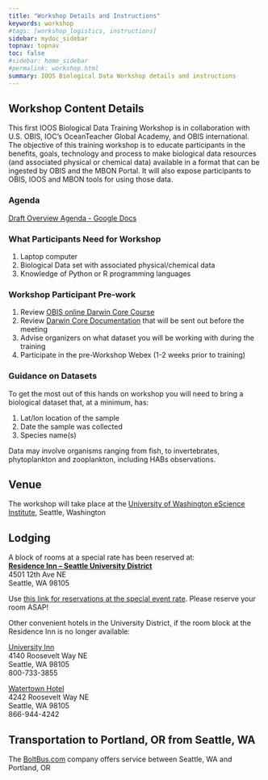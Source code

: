 ```yaml
---
title: "Workshop Details and Instructions"
keywords: workshop
#tags: [workshop_logistics, instructions]
sidebar: mydoc_sidebar
topnav: topnav
toc: false
#sidebar: home_sidebar
#permalink: workshop.html
summary: IOOS Biological Data Workshop details and instructions
---
```



## Workshop Content Details

This first IOOS Biological Data Training Workshop is in collaboration with U.S. OBIS, IOC’s OceanTeacher Global Academy, and OBIS international. The objective of this training workshop is to educate participants in the benefits, goals, technology and process to make biological data resources (and associated physical or chemical data) available in a format that can be ingested by OBIS and the MBON Portal. It will also expose participants to OBIS, IOOS and MBON tools for using those data.

### Agenda
[Draft Overview Agenda - Google Docs](https://docs.google.com/a/noaa.gov/document/d/1gQzTUutlpNqpCXCNzrIbMvmqyNbu5P2RxbkEQ2OdcDU/edit?usp=sharing)

### What Participants Need for Workshop
1. Laptop computer
2. Biological Data set with associated physical/chemical data
3. Knowledge of Python or R programming languages

### Workshop Participant Pre-work
1. Review [OBIS online Darwin Core Course](http://classroom.oceanteacher.org/course/view.php?id=315)
2. Review [Darwin Core Documentation](http://www.iobis.org/manual/darwincore/) that will be sent out before the meeting
3. Advise organizers on what dataset you will be working with during the training
4. Participate in the pre-Workshop Webex (1-2 weeks prior to training) 

### Guidance on Datasets
To get the most out of this hands on workshop you will need to bring a biological dataset that, at a minimum, has:
1. Lat/lon location of the sample
2. Date the sample was collected 
3. Species name(s)

Data may involve organisms ranging from fish, to invertebrates, phytoplankton and zooplankton, including HABs observations.


## Venue

The workshop will take place at the [University of Washington eScience Institute](http://escience.washington.edu/), Seattle, Washington


## Lodging

A block of rooms at a special rate has been reserved at:    
**[Residence Inn – Seattle University District](http://www.marriott.com/hotels/travel/seaud-residence-inn-seattle-university-district/)**    
4501 12th Ave NE    
Seattle, WA 98105

Use [this link for reservations at the special event rate](http://www.marriott.com/meeting-event-hotels/group-corporate-travel/groupCorp.mi?resLinkData=UW%20Biological%20Data%20Training%20Workshop%5ESEAUD%60BDTBDTA%60179.00%60USD%60false%603%602/7/18%602/10/18%601/8/18&app=resvlink&stop_mobi=yes). Please reserve your room ASAP!

Other convenient hotels in the University District, if the room block at the Residence Inn is no longer available:

[University Inn](http://www.universityinnseattle.com)   
4140 Roosevelt Way NE   
Seattle, WA  98105   
800-733-3855    

[Watertown Hotel](http://www.watertownseattle.com )   
4242 Roosevelt Way NE   
Seattle, WA 98105   
866-944-4242   

## Transportation to Portland, OR from Seattle, WA

The [BoltBus.com](https://www.boltbus.com/) company offers service between Seattle, WA and Portland, OR 
